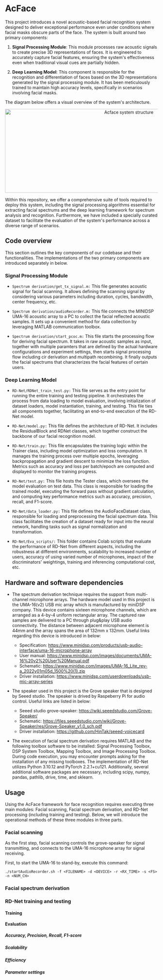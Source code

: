 # AcFace

This project introduces a novel acoustic-based facial recognition system designed to deliver exceptional performance even under conditions where facial masks obscure parts of the face. The system is built around two primary components:

1. **Signal Processing Module**: This module processes raw acoustic signals to create precise 3D representations of faces. It is engineered to accurately capture facial features, ensuring the system's effectiveness even when traditional visual cues are partially hidden.

2. **Deep Learning Model**: This component is responsible for the recognition and differentiation of faces based on the 3D representations generated by the signal processing module. It has been meticulously trained to maintain high accuracy levels, specifically in scenarios involving facial masks.

The diagram below offers a visual overview of the system's architecture.

<div style="text-align: center;">
    <img src="https://github.com/yanbozhang003/AcFace-AE/blob/main/AcFace_structure.png" alt="Acface system structure" width="800" height="275"/>
</div>

Within this repository, we offer a comprehensive suite of tools required to deploy this system, including the signal processing algorithms essential for extracting facial spectrums and the deep learning framework for spectrum analysis and recognition. Furthermore, we have included a specially curated dataset to facilitate the evaluation of the system's performance across a diverse range of scenarios.

## Code overview

This section outlines the key components of our codebase and their functionalities. The implementations of the two primary components are introduced separately in below.

### Signal Processing Module

- `Spectrum derivation/get_tx_signal.m:` This file generates acoustic signal for facial scanning. It allows defining the scanning signal by considering various parameters including duration, cycles, bandwidth, center frequency, etc.

- `Spectrum derivation/audioRecorder.m:` This file connects the MINIDSP UMA-16 acoustic array to a PC to collect the facial reflected acoustic samples. It sets up a convenient method for data collection by leveraging MATLAB communication toolbox.  

- `Spectrum derivation/start_pcoc.m:` This file starts the processing flow for deriving facial spectrum. It takes in raw acoustic samples as input, together with multiple paramters that are defined by the actual hardware configurations and experiment settings, then starts signal processing flow including cir derivation and multipath recombining. It finally outputs the facial spectrums that characterizes the facial features of certain users. 

### Deep Learning Model

- `RD-Net/RDNet_train_test.py:` This file serves as the entry point for running the entire training and testing pipeline. It orchestrates the process from data loading to model evaluation, involving initialization of dataset loaders, model instantiation, training, and testing. This file ties all components together, facilitating an end-to-end execution of the RD-Net model.

- `RD-Net/model.py:` This file defines the architecture of RD-Net. It includes the ResidualBlock and RDNet classes, which together construct the backbone of our facial recognition model.

- `RD-Net/train.py:` This file encapsulates the training logic within the Trainer class, including model optimization and loss computation. It manages the training process over multiple epochs, leveraging backpropagation and gradient descent to minimize the loss function. Metrics such as accuracy and loss per batch/epoch are computed and displayed to monitor the training progress. 

- `RD-Net/test.py:` This file hosts the Tester class, which oversees the model evaluation on test data. This class is responsible for loading the trained model, executing the forward pass without gradient calculation, and computing key performance metrics such as accuracy, precision, recall, and F1-score.

- `RD-Net/data_loader.py:` This file defines the AudioFaceDataset class, responsible for loading and preprocessing the facial spectrum data. This class facilitates the creation of a dataset ready for input into the neural network, handling tasks such as signal normalization and transformation.

- `RD-Net/Eva_scripts/:` This folder contains Colab scripts that evaluate the performance of RD-Net from different aspects, including the robustness at different environments, scalability to increased number of users, accuracy of using varied number of microphones, impact of the discriminators' weightings, training and inferencing computational cost, etc.

## Hardware and software dependencies

- The spectrum derivation technique requires the support from multi-channel microphone arrays. The hardware model used in this project is the UMA-16(v2) USB mic array which is manufactured by miniDSP company. This device contains sixteen microphone channels, which are arranged as a 4-by-4 uniform rectangular array. The captured raw samples are delivered to a PC through plug&play USB audio connectivity. The distance between adjacent microphone element is 44mm and the array spans the area of 132mm x 132mm. Useful links regarding this device is introduced in below:
    - Specification: https://www.minidsp.com/products/usb-audio-interface/uma-16-microphone-array
    - User manual: https://www.minidsp.com/images/documents/UMA-16%20v2%20User%20Manual.pdf
    - Schematic: https://www.minidsp.com/images/UMA-16_Lite_rev-a_2022y01m05d_1500%20(1).zip
    - Driver installation: https://www.minidsp.com/userdownloads/usb-mic-array-series

- The speaker used in this project is the Grove speaker that is designed by Seeed studio. The speaker is drived by Raspeberry Pi for audio control. Useful links are listed in below:
    - Seeed studio grove-speaker: https://wiki.seeedstudio.com/Grove-Speaker/
    - Schematic: https://files.seeedstudio.com/wiki/Grove-Speaker/res/Grove-Speaker_v1.0_sch.pdf
    - Driver installation: https://github.com/HinTak/seeed-voicecard

- The execution of facial spectrum derivation requires MATLAB and the following toolbox software to be installed: Signal Processing Toolbox, DSP System Toolbox, Mapping Toolbox, and Image Processing Toolbox. During code execution, you may encounter prompts asking for the installation of any missing toolboxes.
  The implementation of RD-Net utilizes Python 3.10.12 and PyTorch 2.2.1+cu121. Additionally, several additional software packages are necessary, including scipy, numpy, pandas, pathlib, drive, time, and sklearn.

## Usage

Using the AcFace framework for face recognition requires executing three main modules: Facial scanning, Facial spectrum derivation, and RD-Net processing (including training and testing). Below, we will introduce the operational methods of these three modules in three parts.

### Facial scanning
As the first step, facial scanning controls the grove-speaker for signal transmitting, and connects to the UMA-16 microphone array for signal receiving. 

First, to start the UMA-16 to stand-by, execute this command: 

``` ./startAudioRecorder.sh -f <FILENAME> -d <DEVICE> -r <RX_TIME> -s <FS> -n <NUM_CH> ```



### Facial spectrum derivation

### RD-Net training and testing

#### Training

#### Evaluation

##### Accuracy, Precision, Recall, F1-score

##### Scalability

##### Efficiency

##### Parameter settings


